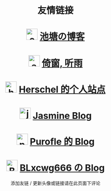 # <center>友情链接</center>
# <center><img src="https://chitangcos.zyglq.cn/images/avatar.webp" width = "35" height = "35" alt="chitang233"/> [池塘の博客](https://blog.chitang.dev)</center>
# <center><img src="https://blog.coelacanthus.moe/icon.png" width = "35" height = "35" alt="ayalhw"/> [倚窗, 听雨](https://blog.coelacanthus.moe)</center>
# <center><img src="https://avatars3.githubusercontent.com/u/52870917?s=400&v=4" width = "35" height = "35" alt="herschel-ma"/> [Herschel 的个人站点](http://39.101.213.182)</center>
# <center><img src="https://blog.dianas.cyou/img/favicon.png" width = "35" height = "35" alt="jasmine"/> [Jasmine Blog](https://blog.dianas.cyou)</center>
# <center><img src="https://q1.qlogo.cn/g?b=qq&nk=3272912942&s=640" width = "35" height = "35" alt="purofle"/> [Purofle 的 Blog](https://blog.archlinux.tech)</center>
# <center><img src="https://cos.nekorua.com/imgs/head1x2.webp" width = "35" height = "35" alt="BLxcwg666 の Blog"/> [BLxcwg666 の Blog](https://blog.nekorua.com)</center>
<center>添加友链 / 更新头像或链接请在此页面下评论</center>
